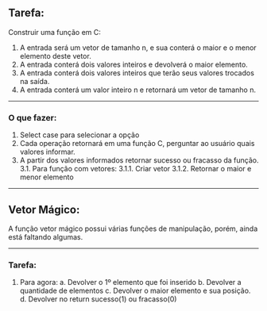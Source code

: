 ## Tarefa:
Construir uma função em C:

1. A entrada será um vetor de tamanho n, e sua conterá o maior e o menor elemento deste vetor.
2. A entrada conterá dois valores inteiros e devolverá o maior elemento.
3. A entrada conterá dois valores inteiros que terão seus valores trocados na saída.
4. A entrada conterá um valor inteiro n e retornará um vetor de tamanho n.

-----

### O que fazer:
1. Select case para selecionar a opção
2. Cada operação retornará em uma função C, perguntar ao usuário quais valores informar.
3. A partir dos valores informados retornar sucesso ou fracasso da função.
3.1. Para função com vetores:
3.1.1. Criar vetor
3.1.2. Retornar o maior e menor elemento

-----

## Vetor Mágico:
A função vetor mágico possui várias funções de manipulação, porém, ainda está faltando algumas.

-----

### Tarefa:

1. Para agora:
a. Devolver o 1º elemento que foi inserido
b. Devolver a quantidade de elementos
c. Devolver o maior elemento e sua posição.
d. Devolver no return sucesso(1) ou fracasso(0)